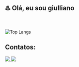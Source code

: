 ## ♨️ Olá, eu sou giulliano


<br>

![Top Langs](https://github-readme-stats.vercel.app/api/top-langs/?username=MoDasby&layout=compact&custom_title=Linguagens%20Mais%20Usadas&theme=radical)

## Contatos:
<a href="https://www.linkedin.com/in/giulliano-mendes/" target="_blank">
  <img src="https://img.shields.io/badge/-Linkedin-1C1C1C?logo=Linkedin"/>
</a>
<a href="mailto:giullianomendes033@gmail.com" target="_blank">
  <img src="https://img.shields.io/badge/-Gmail-1C1C1C?logo=gmail" />
</a>
<br />
